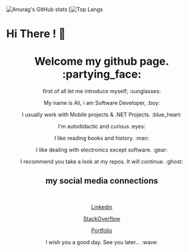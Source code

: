 ![Anurag's GitHub stats](https://github-readme-stats.vercel.app/api?username=alierguc&theme=chartreuse-dark&show_icons=true)
[![Top Langs](https://github-readme-stats.vercel.app/api/top-langs/?username=alierguc&theme=slateorange&show_icons=true)

# Hi There ! :wave:

<h1 align="center">Welcome my github page. :partying_face:</h1>

<p align="center">first of all let me introduce myself; :sunglasses:</p> 
 
<p align="center">My name is Ali, i am Software Developer, :boy:</p>

<p align="center">I usually work with Mobile projects & .NET Projects. :blue_heart:</p></p>

<p align="center">I'm autodidactic and curious :eyes:</p>

<p align="center">I like reading books and history. :man:</p>

<p align="center">I like dealing with electronics except software. :gear:</p>

<p align="center">I recommend you take a look at my repos. It will continue. :ghost:</p>

<h2 align="center">my social media connections</h2>
<br/>
<p align="center"><a href="https://www.linkedin.com/in/ali-erg%C3%BC%C3%A7-972ba6164/?originalSubdomain=tr">Linkedin</a></p>

<p align="center"><a href="https://stackoverflow.com/users/9976772/a-erg%c3%bc%c3%a7">StackOverflow</a></p>

<p align="center"><a href="https://alierguc.github.io/">Portfolio</a></p>

<p align="center" style="text">I wish you a good day. See you later... :wave:</p>


